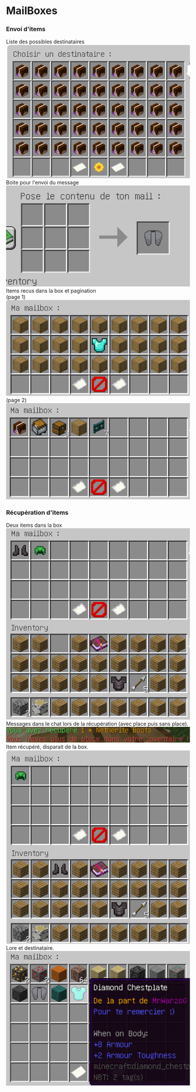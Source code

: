 # MailBoxes

### Envoi d'items
Liste des possibles destinataires
<br/>
![img_2.png](img/img_2.png)
<br/>
Boite pour l'envoi du message
<br/>
![img_3.png](img/img_3.png)
<br/>
Items recus dans la box et pagination
<br/>
(page 1)
<br/>
![img_1.png](img/img_1.png)
<br/>
(page 2)
<br/>
![img.png](img/img.png)
<br/>

### Récupération d'items
Deux items dans la box
<br/>
![img_4.png](img/img_4.png)
<br/>
Messages dans le chat lors de la récupération (avec place puis sans place).
<br/>
![img_6.png](img/img_6.png)
<br/>
Item récupéré, disparait de la box.
<br/>
![img_5.png](img/img_5.png)
<br/>
Lore et destinataire.
<br/>
![img_7.png](img/img_7.png)
<br/>
